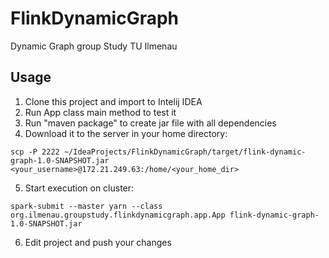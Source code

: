# FlinkDynamicGraph
Dynamic Graph group Study TU Ilmenau

## Usage
1) Clone this project and import to Intelij IDEA
2) Run App class main method to test it
3) Run "maven package" to create jar file with all dependencies
4) Download it to the server in your home directory:

```scp -P 2222 ~/IdeaProjects/FlinkDynamicGraph/target/flink-dynamic-graph-1.0-SNAPSHOT.jar  <your_username>@172.21.249.63:/home/<your_home_dir>```

5) Start execution on cluster:

```spark-submit --master yarn --class org.ilmenau.groupstudy.flinkdynamicgraph.app.App flink-dynamic-graph-1.0-SNAPSHOT.jar```

6) Edit project and push your changes
